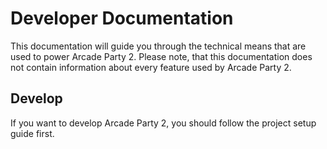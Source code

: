 # Developer Documentation
This documentation will guide you through the technical means that are used to power Arcade Party 2.
Please note, that this documentation does not contain information about every feature used by Arcade Party 2.

## Develop
If you want to develop Arcade Party 2, you should follow the project setup guide first.
